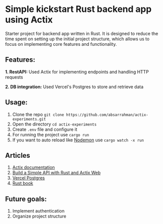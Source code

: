 # Simple kickstart Rust backend app using Actix

Starter project for backend app written in Rust. It is designed to reduce the time spent on setting up 
the initial project structure, which allows us to focus on implementing core features and functionality.

## Features:
**1. RestAPI:** Used Actix for implementing endpoints and handling HTTP requests

**2. DB integration:** Used Vercel's Postgres to store and retrieve data

## Usage:
1. Clone the repo `git clone https://github.com/absarrahman/actix-experiments.git`
2. Open the directory `cd actix-experiments`
3. Create `.env` file and configure it
4. For running the project use `cargo run`
5. If you want to auto reload like [Nodemon](https://www.npmjs.com/package/nodemon) use `cargo watch -x run`

## Articles
1. [Actix documentation](https://actix.rs/docs)
2. [Build a Simple API with Rust and Actix Web](https://codevoweb.com/build-a-simple-api-with-rust-and-actix-web)
3. [Vercel Postgres](https://vercel.com/storage/postgres)
4. [Rust book](https://doc.rust-lang.org/book)

## Future goals:
1. Implement authentication
2. Organize project structure
